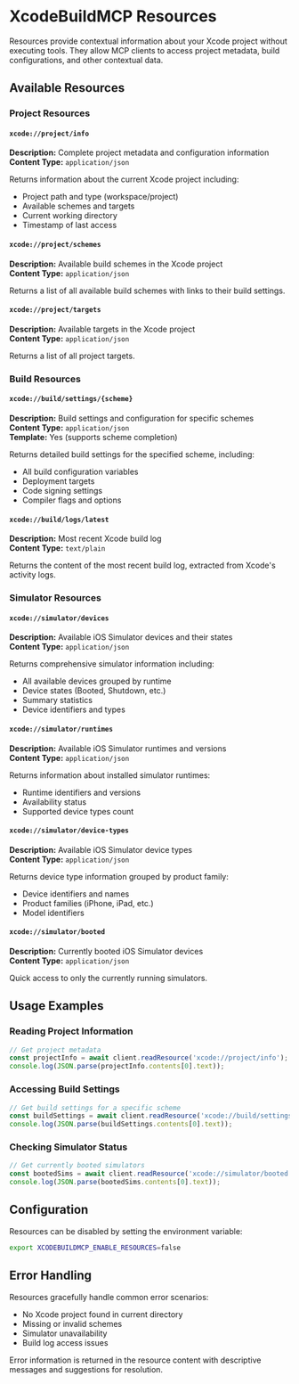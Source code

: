 # XcodeBuildMCP Resources

Resources provide contextual information about your Xcode project without executing tools. They allow MCP clients to access project metadata, build configurations, and other contextual data.

## Available Resources

### Project Resources

#### `xcode://project/info`
**Description:** Complete project metadata and configuration information  
**Content Type:** `application/json`

Returns information about the current Xcode project including:
- Project path and type (workspace/project)
- Available schemes and targets
- Current working directory
- Timestamp of last access

#### `xcode://project/schemes`
**Description:** Available build schemes in the Xcode project  
**Content Type:** `application/json`

Returns a list of all available build schemes with links to their build settings.

#### `xcode://project/targets`
**Description:** Available targets in the Xcode project  
**Content Type:** `application/json`

Returns a list of all project targets.

### Build Resources

#### `xcode://build/settings/{scheme}`
**Description:** Build settings and configuration for specific schemes  
**Content Type:** `application/json`  
**Template:** Yes (supports scheme completion)

Returns detailed build settings for the specified scheme, including:
- All build configuration variables
- Deployment targets
- Code signing settings
- Compiler flags and options

#### `xcode://build/logs/latest`
**Description:** Most recent Xcode build log  
**Content Type:** `text/plain`

Returns the content of the most recent build log, extracted from Xcode's activity logs.

### Simulator Resources

#### `xcode://simulator/devices`
**Description:** Available iOS Simulator devices and their states  
**Content Type:** `application/json`

Returns comprehensive simulator information including:
- All available devices grouped by runtime
- Device states (Booted, Shutdown, etc.)
- Summary statistics
- Device identifiers and types

#### `xcode://simulator/runtimes`
**Description:** Available iOS Simulator runtimes and versions  
**Content Type:** `application/json`

Returns information about installed simulator runtimes:
- Runtime identifiers and versions
- Availability status
- Supported device types count

#### `xcode://simulator/device-types`
**Description:** Available iOS Simulator device types  
**Content Type:** `application/json`

Returns device type information grouped by product family:
- Device identifiers and names
- Product families (iPhone, iPad, etc.)
- Model identifiers

#### `xcode://simulator/booted`
**Description:** Currently booted iOS Simulator devices  
**Content Type:** `application/json`

Quick access to only the currently running simulators.

## Usage Examples

### Reading Project Information
```typescript
// Get project metadata
const projectInfo = await client.readResource('xcode://project/info');
console.log(JSON.parse(projectInfo.contents[0].text));
```

### Accessing Build Settings
```typescript
// Get build settings for a specific scheme
const buildSettings = await client.readResource('xcode://build/settings/MyApp');
console.log(JSON.parse(buildSettings.contents[0].text));
```

### Checking Simulator Status
```typescript
// Get currently booted simulators
const bootedSims = await client.readResource('xcode://simulator/booted');
console.log(JSON.parse(bootedSims.contents[0].text));
```

## Configuration

Resources can be disabled by setting the environment variable:
```bash
export XCODEBUILDMCP_ENABLE_RESOURCES=false
```

## Error Handling

Resources gracefully handle common error scenarios:
- No Xcode project found in current directory
- Missing or invalid schemes
- Simulator unavailability
- Build log access issues

Error information is returned in the resource content with descriptive messages and suggestions for resolution.

